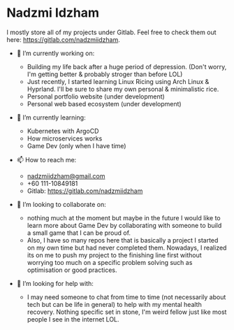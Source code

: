 # Nadzmi Idzham

I mostly store all of my projects under Gitlab. Feel free to check them out here: https://gitlab.com/nadzmiidzham.

- 🔭 I’m currently working on:
    - Building my life back after a huge period of depression. (Don't worry, I'm getting better & probably stroger than before LOL)
    - Just recently, I started learning Linux Ricing using Arch Linux & Hyprland. I'll be sure to share my own personal & minimalistic rice.
    - Personal portfolio website (under development)
    - Personal web based ecosystem (under development)

- 🌱 I’m currently learning:
    - Kubernetes with ArgoCD
    - How microservices works
    - Game Dev (only when I have time)

- 📫 How to reach me:
    - nadzmiidzham@gmail.com
    - +60 111-10849181
    - Gitlab: https://gitlab.com/nadzmiidzham

- 👯 I’m looking to collaborate on:
    - nothing much at the moment but maybe in the future I would like to learn more about Game Dev by collaborating with someone to build a small game that I can be proud of.
    - Also, I have so many repos here that is basically a project I started on my own time but had never completed them. Nowadays, I realized its on me to push my project to the finishing line first without worrying too much on a specific problem solving such as optimisation or good practices.

- 🤔 I’m looking for help with:
    - I may need someone to chat from time to time (not necessarily about tech but can be life in general) to help with my mental health recovery. Nothing specific set in stone, I'm weird fellow just like most people I see in the internet LOL.

